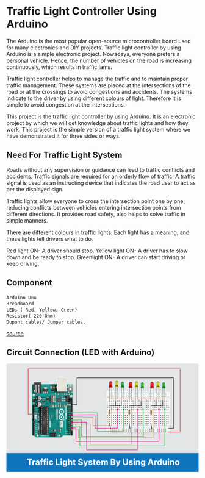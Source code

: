 # Traffic Light Controller Using Arduino

The Arduino is the most popular open-source microcontroller board used for many electronics and DIY projects. Traffic light controller by using Arduino is a simple electronic project. Nowadays, everyone prefers a personal vehicle. Hence, the number of vehicles on the road is increasing continuously, which results in traffic jams.

Traffic light controller helps to manage the traffic and to maintain proper traffic management. These systems are placed at the intersections of the road or at the crossings to avoid congestions and accidents. The systems indicate to the driver by using different colours of light. Therefore it is simple to avoid congestion at the intersections.

This project is the traffic light controller by using Arduino. It is an electronic project by which we will get knowledge about traffic lights and how they work. This project is the simple version of a traffic light system where we have demonstrated it for three sides or ways.

## Need For Traffic Light System

Roads without any supervision or guidance can lead to traffic conflicts and accidents. Traffic signals are required for an orderly flow of traffic. A traffic signal is used as an instructing device that indicates the road user to act as per the displayed sign.

Traffic lights allow everyone to cross the intersection point one by one, reducing conflicts between vehicles entering intersection points from different directions. It provides road safety, also helps to solve traffic in simple manners.

There are different colours in traffic lights. Each light has a meaning, and these lights tell drivers what to do.

Red light ON- A driver should stop.
Yellow light ON- A driver has to slow down and be ready to stop.
Greenlight ON- A driver can start driving or keep driving.

## Component

	Arduino Uno
	Breadboard
	LEDs ( Red, Yellow, Green)
	Resistor( 220 Ohm)
	Dupont cables/ Jumper cables.
	
	
	
	
[source](https://robu.in/traffic-light-controller-using-arduino/)

## Circuit Connection (LED with Arduino)

![Gambarnya adalah ini](Traffic-Light-Controller.png)
